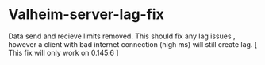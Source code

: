 # Valheim-server-lag-fix
Data send and recieve limits removed. This should fix any lag issues , however a client with bad internet connection (high ms) will still create lag. [ This fix will only work on 0.145.6 ] 

